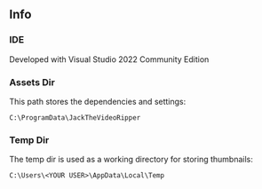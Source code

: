## Info

### IDE

Developed with Visual Studio 2022 Community Edition

### Assets Dir

This path stores the dependencies and settings:

    C:\ProgramData\JackTheVideoRipper

### Temp Dir

The temp dir is used as a working directory for storing thumbnails:

    C:\Users\<YOUR USER>\AppData\Local\Temp